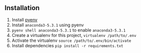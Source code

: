## Installation
1. Install [pyenv](https://github.com/pyenv/pyenv)
2. Install `anaconda3-5.3.1` using pyenv
3. `pyenv shell anaconda3-5.3.1` to enable `anaconda3-5.3.1`
4. Create a virtualenv for this project, `virtualenv /path/to/.env`
5. Activate the virtualenv `source /path/to/.env/bin/activate`
6. Install dependencies `pip install -r requirements.txt`

